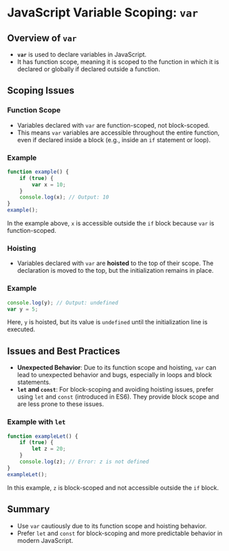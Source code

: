 # JavaScript Variable Scoping: `var`

## Overview of `var`

- **`var`** is used to declare variables in JavaScript.
- It has function scope, meaning it is scoped to the function in which it is declared or globally if declared outside a function.

## Scoping Issues

### Function Scope
- Variables declared with `var` are function-scoped, not block-scoped.
- This means `var` variables are accessible throughout the entire function, even if declared inside a block (e.g., inside an `if` statement or loop).

### Example
```javascript
function example() {
    if (true) {
        var x = 10;
    }
    console.log(x); // Output: 10
}
example();
```
In the example above, `x` is accessible outside the `if` block because `var` is function-scoped.

### Hoisting
- Variables declared with `var` are **hoisted** to the top of their scope. The declaration is moved to the top, but the initialization remains in place.

### Example
```javascript
console.log(y); // Output: undefined
var y = 5;
```
Here, `y` is hoisted, but its value is `undefined` until the initialization line is executed.

## Issues and Best Practices

- **Unexpected Behavior**: Due to its function scope and hoisting, `var` can lead to unexpected behavior and bugs, especially in loops and block statements.
- **`let` and `const`**: For block-scoping and avoiding hoisting issues, prefer using `let` and `const` (introduced in ES6). They provide block scope and are less prone to these issues.

### Example with `let`
```javascript
function exampleLet() {
    if (true) {
        let z = 20;
    }
    console.log(z); // Error: z is not defined
}
exampleLet();
```
In this example, `z` is block-scoped and not accessible outside the `if` block.

## Summary

- Use `var` cautiously due to its function scope and hoisting behavior.
- Prefer `let` and `const` for block-scoping and more predictable behavior in modern JavaScript.
```